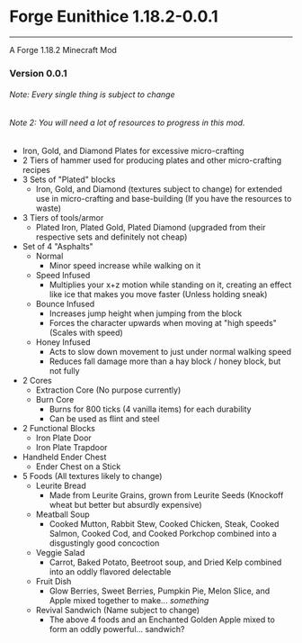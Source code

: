 # Forge Eunithice 1.18.2-0.0.1

---

A Forge 1.18.2 Minecraft Mod

### Version 0.0.1
###### Note: Every single thing is subject to change
###### Note 2: You will need a lot of resources to progress in this mod.
- Iron, Gold, and Diamond Plates for excessive micro-crafting
- 2 Tiers of hammer used for producing plates and other micro-crafting recipes
- 3 Sets of "Plated" blocks
  - Iron, Gold, and Diamond (textures subject to change) for extended use in micro-crafting and base-building (If you have the resources to waste)
- 3 Tiers of tools/armor
  - Plated Iron, Plated Gold, Plated Diamond (upgraded from their respective sets and definitely not cheap)
- Set of 4 "Asphalts"
  - Normal 
    - Minor speed increase while walking on it
  - Speed Infused
    - Multiplies your x+z motion while standing on it, creating an effect like ice that makes you move faster (Unless holding sneak)
  - Bounce Infused
    - Increases jump height when jumping from the block
    - Forces the character upwards when moving at "high speeds" (Scales with speed)
  - Honey Infused
    - Acts to slow down movement to just under normal walking speed
    - Reduces fall damage more than a hay block / honey block, but not fully
- 2 Cores
  - Extraction Core (No purpose currently)
  - Burn Core
    - Burns for 800 ticks (4 vanilla items) for each durability
    - Can be used as flint and steel
- 2 Functional Blocks
  - Iron Plate Door
  - Iron Plate Trapdoor
- Handheld Ender Chest
  - Ender Chest on a Stick
- 5 Foods (All textures likely to change)
  - Leurite Bread
    - Made from Leurite Grains, grown from Leurite Seeds (Knockoff wheat but better but absurdly expensive)
  - Meatball Soup
    - Cooked Mutton, Rabbit Stew, Cooked Chicken, Steak, Cooked Salmon, Cooked Cod, and Cooked Porkchop combined into a disgustingly good concoction
  - Veggie Salad
    - Carrot, Baked Potato, Beetroot soup, and Dried Kelp combined into an oddly flavored delectable
  - Fruit Dish
    - Glow Berries, Sweet Berries, Pumpkin Pie, Melon Slice, and Apple mixed together to make... _something_
  - Revival Sandwich (Name subject to change)
    - The above 4 foods and an Enchanted Golden Apple mixed to form an oddly powerful... sandwich?
